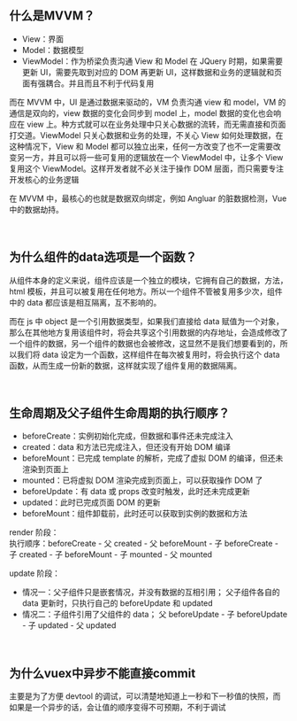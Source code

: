 ## 什么是MVVM？

* View：界面
* Model：数据模型
* ViewModel：作为桥梁负责沟通 View 和 Model
在 JQuery 时期，如果需要更新 UI，需要先取到对应的 DOM 再更新 UI，这样数据和业务的逻辑就和页面有强耦合。并且而且不利于代码复用

而在 MVVM 中，UI 是通过数据来驱动的，VM 负责沟通 view 和 model，VM 的通信是双向的，view 数据的变化会同步到 model 上，model 数据的变化也会响应在 view 上。种方式就可以在业务处理中只关心数据的流转，而无需直接和页面打交道。ViewModel 只关心数据和业务的处理，不关心 View 如何处理数据，在这种情况下，View 和 Model 都可以独立出来，任何一方改变了也不一定需要改变另一方，并且可以将一些可复用的逻辑放在一个 ViewModel 中，让多个 View 复用这个 ViewModel。这样开发者就不必关注于操作 DOM 层面，而只需要专注开发核心的业务逻辑

在 MVVM 中，最核心的也就是数据双向绑定，例如 Angluar 的脏数据检测，Vue 中的数据劫持。

<br/>



## 为什么组件的data选项是一个函数？

从组件本身的定义来说，组件应该是一个独立的模块，它拥有自己的数据，方法，html 模板，并且可以被复用在任何地方。所以一个组件不管被复用多少次，组件中的 data 都应该是相互隔离，互不影响的。

而在 js 中 object 是一个引用数据类型，如果我们直接给 data 赋值为一个对象，那么在其他地方复用该组件时，将会共享这个引用数据的内存地址，会造成修改了一个组件的数据，另一个组件的数据也会被修改，这显然不是我们想要看到的，所以我们将 data 设定为一个函数，这样组件在每次被复用时，将会执行这个 data 函数，从而生成一份新的数据，这样就实现了组件复用的数据隔离。

<br/>


## 生命周期及父子组件生命周期的执行顺序？
* beforeCreate：实例初始化完成，但数据和事件还未完成注入
* created：data 和方法已完成注入，但还没有开始 DOM 编译
* beforeMount：已完成 template 的解析，完成了虚拟 DOM 的编译，但还未渲染到页面上
* mounted：已将虚拟 DOM 渲染完成到页面上，可以获取操作 DOM 了
* beforeUpdate：有 data 或 props 改变时触发，此时还未完成更新
* updated：此时已完成页面 DOM 的更新
* beforeMount：组件卸载前，此时还可以获取到实例的数据和方法

render 阶段：
<br/>
执行顺序：beforeCreate - 父 created - 父 beforeMount - 子 beforeCreate - 子 created - 子 beforeMount - 子 mounted - 父 mounted

update 阶段：
* 情况一：父子组件只是嵌套情况，并没有数据的互相引用；
父子组件各自的 data 更新时，只执行自己的 beforeUpdate 和 updated
* 情况二：子组件引用了父组件的 data；
父 beforeUpdate - 子 beforeUpdate - 子 updated - 父 updated

<br/>

## 为什么vuex中异步不能直接commit
主要是为了方便 devtool 的调试，可以清楚地知道上一秒和下一秒值的快照，而如果是一个异步的话，会让值的顺序变得不可预期，不利于调试